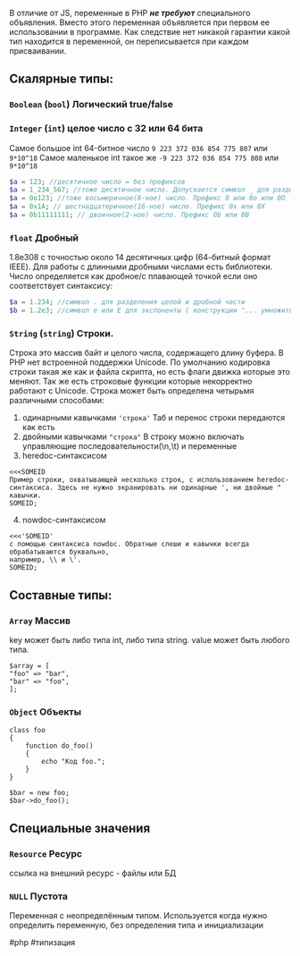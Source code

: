 В отличие от JS, переменные в PHP ***не требуют*** специального объявления. Вместо этого переменная объявляется при первом ее использовании в программе. Как следствие нет никакой гарантии какой тип находится в переменной, он переписывается при каждом присваивании. 

## Скалярные типы:

### `Boolean` (`bool`) Логический true/false

### `Integer` (`int`) целое число с 32 или 64 бита 
Самое большое int 64-битное число   `9 223 372 036 854 775 807` или `9*10^18`
Самое маленькое int такое же  `-9 223 372 036 854 775 808` или `9*10^18`
```php
$a = 123; //десятичное число = без префиксов
$a = 1_234_567; //тоже десятичное число. Допускается символ _ для разделения разрядов
$a = 0o123; //тоже восьмеричное(8-ное) число. Префикс 0 или 0o или 0O 
$a = 0x1A; // шестнадцатеричное(16-ное) число. Префикс 0x или 0X  
$a = 0b11111111; // двоичное(2-ное) число. Префикс 0b или 0B
```

### `float`  Дробный
1.8e308 с точностью около 14 десятичных цифр (64-битный формат IEEE). Для работы с длинными дробными числами есть библиотеки.
Число определяется как дробное/с плавающей точкой если оно соответствует синтаксису:
```php
$a = 1.234; //символ . для разделения целой и дробной части
$b = 1.2e3; //символ e или E для экспоненты ( конструкции "... умножить на 10 в степени ..." ) 
```


### `String` (`string`) Строки.
Строка это массив байт и целого числа, содержащего длину буфера. В PHP нет встроенной поддержки Unicode. По умолчанию кодировка строки такая же как и файла скрипта, но есть флаги движка которые это меняют. Так же есть строковые функции которые некорректно работают с Unicode.
Строка может быть определена четырьмя различными способами:
1. одинарными кавычками `'строка'`
Таб и перенос строки передаются как есть
2. двойными кавычками `"строка"`
В строку можно включать управляющие последовательности(\n,\t) и переменные
3. heredoc-синтаксисом
```
<<<SOMEID 
Пример строки, охватывающей несколько строк, с использованием heredoc-синтаксиса. Здесь не нужно экранировать ни одинарные ', ни двойные " кавычки. 
SOMEID;
```
4. nowdoc-синтаксисом
```
<<<'SOMEID' 
с помощью синтаксиса nowdoc. Обратные слеши и кавычки всегда обрабатываются буквально,  
например, \\ и \'.
SOMEID;
```


## Составные типы:

### `Array` Массив
key может быть либо типа int, либо типа string. value может быть любого типа.
```
$array = [  
"foo" => "bar",  
"bar" => "foo",  
];
```

### `Object` Объекты

```
class foo
{
    function do_foo()
    {
        echo "Код foo.";
    }
}  

$bar = new foo;
$bar->do_foo();
```


## Специальные значения

### `Resource` Ресурс
ссылка на внешний ресурс -
файлы или БД


### `NULL` Пустота
Переменная с неопределённым типом. Используется когда нужно определить переменную, без определения типа и инициализации



#php #типизация